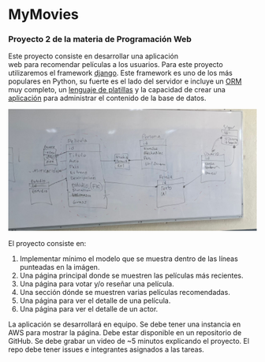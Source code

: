 # MyMovies

### Proyecto 2 de la materia de Programación Web

Este proyecto consiste en desarrollar una aplicación  
web para recomendar películas a los usuarios. Para este
proyecto utilizaremos el framework [django](https://www.djangoproject.com/). Este framework
es uno de los más populares en Python, su fuerte es
el lado del servidor e incluye un [ORM](https://docs.djangoproject.com/en/4.2/topics/db/models/) muy completo, 
un [lenguaje de platillas](https://docs.djangoproject.com/en/4.2/topics/templates/) y la capacidad de 
crear una [aplicación](https://docs.djangoproject.com/en/4.2/ref/contrib/admin/) para administrar el contenido de la base de datos.

![modelo](Modelo.jpg)

El proyecto consiste en:
1. Implementar mínimo el modelo que se muestra dentro de las líneas punteadas en la imágen.
2. Una página principal donde se muestren las películas más recientes.
3. Una página para votar y/o reseñar una película.
4. Una sección dónde se muestren varias películas recomendadas.
5. Una página para ver el detalle de una película.
6. Una página para ver el detalle de un actor.

La aplicación se desarrollará en equipo.
Se debe tener una instancia en AWS para mostrar la página.
Debe estar disponible en un repositorio de GitHub.
Se debe grabar un video de ~5 minutos explicando el proyecto.
El repo debe tener issues e integrantes asignados a las tareas.
